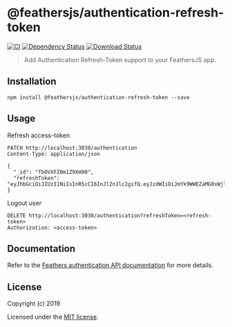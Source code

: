 # @feathersjs/authentication-refresh-token

[![CI](https://github.com/feathersjs/feathers/workflows/Node.js%20CI/badge.svg)](https://github.com/feathersjs/feathers/actions?query=workflow%3A%22Node.js+CI%22)
[![Dependency Status](https://img.shields.io/david/feathersjs/feathers.svg?style=flat-square&path=packages/authentication)](https://david-dm.org/feathersjs/feathers?path=packages/authentication)
[![Download Status](https://img.shields.io/npm/dm/@feathersjs/authentication.svg?style=flat-square)](https://www.npmjs.com/package/@feathersjs/authentication)

> Add Authentication Refresh-Token support to your FeathersJS app.

## Installation

```
npm install @feathersjs/authentication-refresh-token --save
```

## Usage

Refresh access-token

```http
PATCH http://localhost:3030/authentication
Content-Type: application/json

{
  "_id": "fbOVXFZ0m1Z9XH90",
  "refreshToken": "eyJhbGciOiJIUzI1NiIsInR5cCI6InJlZnJlc2gifQ.eyJzdWIiOiJmYk9WWEZaMG0xWjlYSDkwIiwiaWF0IjoxNTk1NTYxNDg1LCJleHAiOjE2MjY2NjU0ODUsImF1ZCI6Imh0dHBzOi8vZXhhbXBsZS5jb20iLCJpc3MiOiJleGFtcGxlIiwianRpIjoiOTYxZDJiNTctNzNhOS00YWJmLTgyNmUtMDAxMjU1ZmUxNDg3In0.IEw7gU0GBR2GucmI3z3oRNRozb_h1VPoYLuLqb73rFs"
}
```

Logout user

```http
DELETE http://localhost:3030/authentication?refreshToken=<refresh-token>
Authorization: <access-token>
```

## Documentation

Refer to the [Feathers authentication API documentation](https://docs.feathersjs.com/api/authentication/) for more details.

## License

Copyright (c) 2019

Licensed under the [MIT license](LICENSE).
